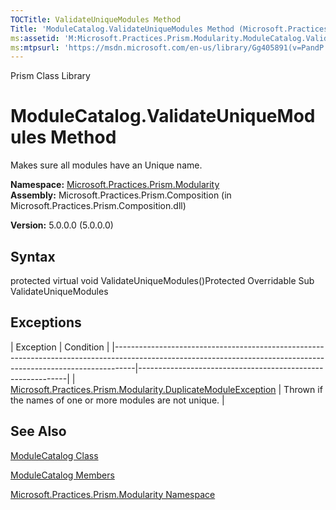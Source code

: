 ```yaml
---
TOCTitle: ValidateUniqueModules Method
Title: 'ModuleCatalog.ValidateUniqueModules Method (Microsoft.Practices.Prism.Modularity)'
ms:assetid: 'M:Microsoft.Practices.Prism.Modularity.ModuleCatalog.ValidateUniqueModules'
ms:mtpsurl: 'https://msdn.microsoft.com/en-us/library/Gg405891(v=PandP.50)'
---
```


Prism Class Library

ModuleCatalog.ValidateUniqueModules Method
==============================================

Makes sure all modules have an Unique name.

**Namespace:** [Microsoft.Practices.Prism.Modularity](https://msdn.microsoft.com/n:microsoft.practices.prism.modularity)
**Assembly:** Microsoft.Practices.Prism.Composition (in Microsoft.Practices.Prism.Composition.dll)

**Version:** 5.0.0.0 (5.0.0.0)

## Syntax


<span id="syntaxToggle"></span>protected virtual void ValidateUniqueModules()Protected Overridable Sub ValidateUniqueModules

Exceptions
----------

<span id="exceptionsToggle"></span>
| Exception                                                                                                                                                       | Condition                                                  |
|-----------------------------------------------------------------------------------------------------------------------------------------------------------------|------------------------------------------------------------|
| [Microsoft.Practices.Prism.Modularity.DuplicateModuleException](https://msdn.microsoft.com/t:microsoft.practices.prism.modularity.duplicatemoduleexception) | Thrown if the names of one or more modules are not unique. |

See Also
--------


[ModuleCatalog Class](https://msdn.microsoft.com/t:microsoft.practices.prism.modularity.modulecatalog)

[ModuleCatalog Members](https://msdn.microsoft.com/allmembers.t:microsoft.practices.prism.modularity.modulecatalog)

[Microsoft.Practices.Prism.Modularity Namespace](https://msdn.microsoft.com/n:microsoft.practices.prism.modularity)

